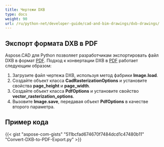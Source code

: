 ```yaml
---
title: Чертежи DXB
type: docs
weight: 90
url: /ru/python-net/developer-guide/cad-and-bim-drawings/dxb-drawings/
---
```


## **Экспорт формата DXB в PDF**

Aspose.CAD для Python позволяет разработчикам экспортировать файл DXB в формат [PDF](https://docs.fileformat.com/pdf/). Подход к конвертации DXB в [PDF](https://docs.fileformat.com/pdf/) работает следующим образом:

1. Загрузите файл чертежа DXB, используя метод фабрики **Image.load**.
1. Создайте объект класса **CadRasterizationOptions** и установите свойства **page_height** и **page_width**.
1. Создайте объект класса **PdfOptions** и установите свойство **vector_rasterization_options**.
1. Вызовите **Image.save**, передавая объект **PdfOptions** в качестве второго параметра.

## Пример кода

{{< gist "aspose-com-gists" "511bcfad674670f7484dcd1c47480b11" "Convert-DXB-to-PDF-Export.py" >}}
